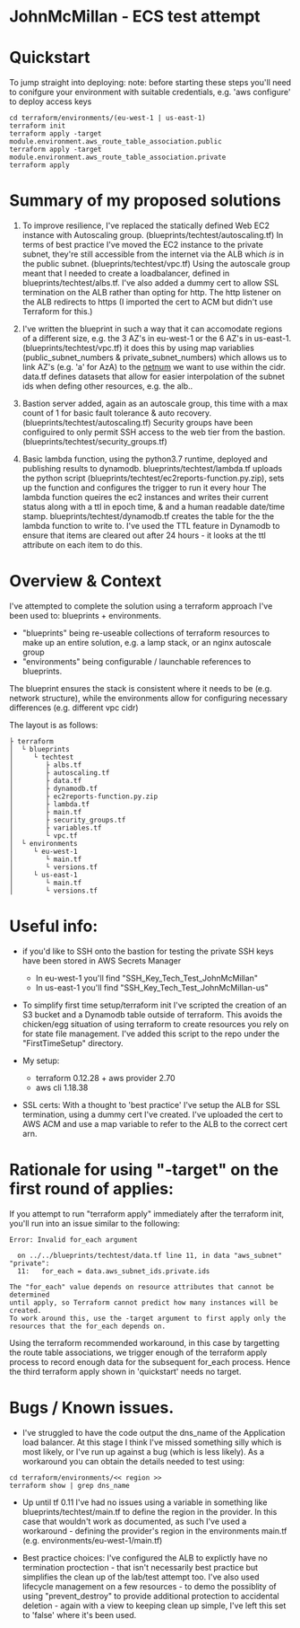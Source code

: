 # JohnMcMillan - ECS test attempt

# Quickstart
To jump straight into deploying:
note: before starting these steps you'll need to conifgure your environment with suitable credentials, e.g. 'aws configure' to deploy access keys
```
cd terraform/environments/(eu-west-1 | us-east-1)
terraform init
terraform apply -target module.environment.aws_route_table_association.public
terraform apply -target module.environment.aws_route_table_association.private
terraform apply
```

# Summary of my proposed solutions
1) To improve resilience, I've replaced the statically defined Web EC2 instance with Autoscaling group. (blueprints/techtest/autoscaling.tf)
   In terms of best practice I've moved the EC2 instance to the private subnet, they're still accessible from the internet via the ALB which *is* in the public subnet.  (blueprints/techtest/vpc.tf)
   Using the autoscale group meant that I needed to create a loadbalancer, defined in blueprints/techtest/albs.tf.
   I've also added a dummy cert to allow SSL termination on the ALB rather than opting for http. The http listener on the ALB redirects to https (I imported the cert to ACM but didn't use Terraform for this.)
   
2) I've written the blueprint in such a way that it can accomodate regions of a different size, e.g. the 3 AZ's in eu-west-1 or the 6 AZ's in us-east-1. (blueprints/techtest/vpc.tf)
   it does this by using map variablies (public_subnet_numbers & private_subnet_numbers) which allows us to link AZ's (e.g. 'a' for AzA) to the [netnum](https://www.terraform.io/docs/configuration/functions/cidrsubnet.html) we want to use within the cidr. 
   data.tf defines datasets that allow for easier interpolation of the subnet ids when defing other resources, e.g. the alb..

3) Bastion server added, again as an autoscale group, this time with a max count of 1 for basic fault tolerance & auto recovery.(blueprints/techtest/autoscaling.tf)
   Security groups have been configuired to only permit SSH access to the web tier from the bastion. (blueprints/techtest/security_groups.tf)

4) Basic lambda function, using the python3.7 runtime, deployed and publishing results to dynamodb.
   blueprints/techtest/lambda.tf uploads the python script (blueprints/techtest/ec2reports-function.py.zip), sets up the function and configures the trigger to run it every hour
   The lambda function queires the ec2 instances and writes their current status along with a ttl in epoch time, & and a human readable date/time stamp.
   blueprints/techtest/dynamodb.tf creates the table for the the lambda function to write to. 
   I've used the TTL feature in Dynamodb to ensure that items are cleared out after 24 hours - it looks at the ttl attribute on each item to do this.


# Overview & Context
I've attempted to complete the solution using a terraform approach I've been used to: blueprints + environments.  

* "blueprints" being re-useable collections of terraform resources to make up an entire solution, e.g. a lamp stack, or an nginx autoscale group
* "environments" being configurable / launchable references to blueprints.

The blueprint ensures the stack is consistent where it needs to be (e.g. network structure), while the environments allow for configuring necessary differences (e.g. different vpc cidr) 

The layout is as follows:

```
├ terraform
│  └ blueprints
│     └ techtest
│        ├ albs.tf
│        ├ autoscaling.tf
│        ├ data.tf
│        ├ dynamodb.tf
│        ├ ec2reports-function.py.zip
│        ├ lambda.tf
│        ├ main.tf
│        ├ security_groups.tf
│        ├ variables.tf
│        └ vpc.tf
│  └ environments
│     └ eu-west-1
│        └ main.tf
│        └ versions.tf
│     └ us-east-1
│        └ main.tf
│        └ versions.tf
```



# Useful info:
* if you'd like to SSH onto the bastion for testing the private SSH keys have been stored in AWS Secrets Manager
  - In eu-west-1 you'll find "SSH_Key_Tech_Test_JohnMcMillan"
  - In us-east-1 you'll find "SSH_Key_Tech_Test_JohnMcMillan-us"

* To simplify first time setup/terraform init I've scripted the creation of an S3 bucket and a Dynamodb table outside of terraform. 
  This avoids the chicken/egg situation of using terraform to create resources you rely on for state file management. 
  I've added this script to the repo under the "FirstTimeSetup" directory. 

* My setup:
  - terraform 0.12.28 + aws provider 2.70
  - aws cli 1.18.38

* SSL certs:
With a thought to 'best practice' I've setup the ALB for SSL termination, using a dummy cert I've created. I've uploaded the cert to AWS ACM and use a map variable to refer to the ALB to the correct cert arn. 


# Rationale for using "-target" on the first round of applies:
If you attempt to run "terraform apply" immediately after the terraform init, you'll run into an issue similar to the following:
```
Error: Invalid for_each argument

  on ../../blueprints/techtest/data.tf line 11, in data "aws_subnet" "private":
  11:   for_each = data.aws_subnet_ids.private.ids

The "for_each" value depends on resource attributes that cannot be determined
until apply, so Terraform cannot predict how many instances will be created.
To work around this, use the -target argument to first apply only the
resources that the for_each depends on.
```

Using the terraform recommended workaround, in this case by targetting the route table associations, we trigger enough of the terraform apply process to record enough data for the subsequent for_each process. 
Hence the third terraform apply shown in 'quickstart' needs no target.

# Bugs / Known issues. 
* I've struggled to have the code output the dns_name of the Application load balancer. At this stage I think I've missed something silly which is most likely, or I've run up against a bug (which is less likely). 
As a workaround you can obtain the details needed to test using:
```
cd terraform/environments/<< region >>
terraform show | grep dns_name
```

* Up until tf 0.11 I've had no issues using a variable in something like blueprints/techtest/main.tf to define the region in the provider. 
In this case that wouldn't work as documented, as such I've used a workaround - defining the provider's region in the environments main.tf (e.g. environments/eu-west-1/main.tf)

* Best practice choices: I've configured the ALB to explictly have no termination proctection - that isn't necessarily best practice but simplifies the clean up of the lab/test attempt too. 
I've also used lifecycle management on a few resources - to demo the possiblity of using "prevent_destroy" to provide additional protection to accidental deletion - again with a view to keeping clean up simple, I've left this set to 'false' where it's been used.
